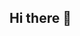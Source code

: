 ## Hi there 👋

<!--
**Felix-kek/Felix-kek** is a ✨ _special_ ✨ repository because its `README.md` (this file) appears on your GitHub profile.

Here are some ideas to get you started:

- 🔭 I’m currently working on ...
  Finishing school
- 🌱 I’m currently learning ...
  Java mainly and other languages
- 👯 I’m looking to collaborate on ...
  no idea
- 🤔 I’m looking for help with ...
  nothing yet
- 💬 Ask me about ...
  nothing please
- 📫 How to reach me: ...
  don't
- 😄 Pronouns: ...
  -
- ⚡ Fun fact: ...
  i don't use pronouns
-->
